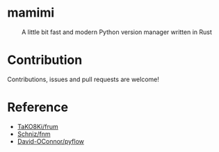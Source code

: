 # mamimi

<div style="text-align: center;">
A little bit fast and modern Python version manager written in Rust
</div>

# Contribution
Contributions, issues and pull requests are welcome!

# Reference
- [TaKO8Ki/frum](https://github.com/TaKO8Ki/frum)
- [Schniz/fnm](https://github.com/Schniz/fnm)
- [David-OConnor/pyflow](https://github.com/David-OConnor/pyflow)
